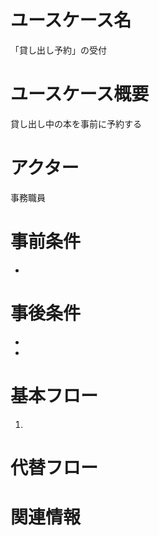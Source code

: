 <!-- 貸し出し予約 -->
# ユースケース名
「貸し出し予約」の受付
# ユースケース概要
貸し出し中の本を事前に予約する
# アクター
事務職員
# 事前条件
- 
# 事後条件
- 
- 
# 基本フロー
1. 

# 代替フロー


# 関連情報
